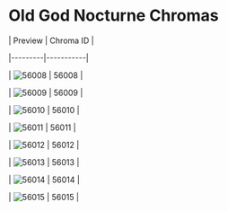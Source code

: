 # Old God Nocturne Chromas


| Preview | Chroma ID |

|---------|-----------|

| ![56008](https://raw.communitydragon.org/latest/plugins/rcp-be-lol-game-data/global/default/v1/champion-chroma-images/56/56008.png) | 56008 |

| ![56009](https://raw.communitydragon.org/latest/plugins/rcp-be-lol-game-data/global/default/v1/champion-chroma-images/56/56009.png) | 56009 |

| ![56010](https://raw.communitydragon.org/latest/plugins/rcp-be-lol-game-data/global/default/v1/champion-chroma-images/56/56010.png) | 56010 |

| ![56011](https://raw.communitydragon.org/latest/plugins/rcp-be-lol-game-data/global/default/v1/champion-chroma-images/56/56011.png) | 56011 |

| ![56012](https://raw.communitydragon.org/latest/plugins/rcp-be-lol-game-data/global/default/v1/champion-chroma-images/56/56012.png) | 56012 |

| ![56013](https://raw.communitydragon.org/latest/plugins/rcp-be-lol-game-data/global/default/v1/champion-chroma-images/56/56013.png) | 56013 |

| ![56014](https://raw.communitydragon.org/latest/plugins/rcp-be-lol-game-data/global/default/v1/champion-chroma-images/56/56014.png) | 56014 |

| ![56015](https://raw.communitydragon.org/latest/plugins/rcp-be-lol-game-data/global/default/v1/champion-chroma-images/56/56015.png) | 56015 |